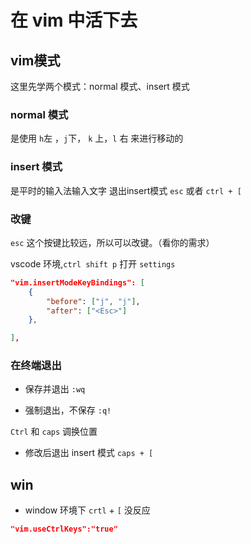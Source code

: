 # 在 vim 中活下去
## vim模式

这里先学两个模式：normal 模式、insert 模式 

### normal 模式

是使用 `h`左 ，`j`下， `k` 上，`l` 右 来进行移动的

### insert 模式

是平时的输入法输入文字
退出insert模式 `esc`  或者 `ctrl + [`


### 改键

`esc` 这个按键比较远，所以可以改键。（看你的需求）


vscode 环境,`ctrl shift p` 打开 `settings`

```json
"vim.insertModeKeyBindings": [
    {
        "before": ["j", "j"],
        "after": ["<Esc>"]
    },

],
```

### 在终端退出

- 保存并退出 `:wq`

- 强制退出，不保存 `:q!`



`Ctrl` 和 `caps` 调换位置

- 修改后退出 insert 模式 `caps + [` 

## win
- window 环境下 `crtl` + `[` 没反应


```json
"vim.useCtrlKeys":"true"
```
